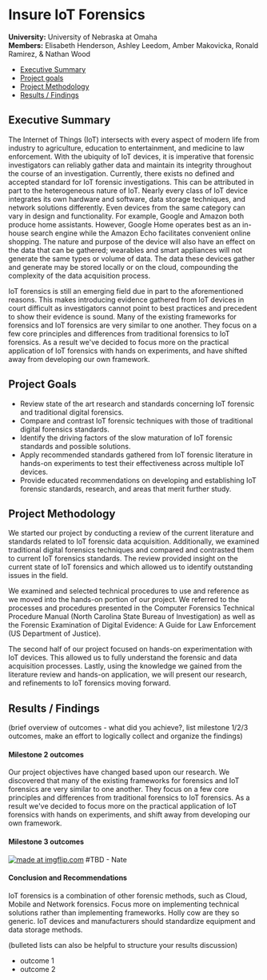# Insure IoT Forensics
**University:** University of Nebraska at Omaha  
**Members:** Elisabeth Henderson, Ashley Leedom, Amber Makovicka, Ronald Ramirez, & Nathan Wood  

- [Executive Summary](#excutive-summary)
- [Project goals](#project-goals)
- [Project Methodology](#project-methodology)
- [Results / Findings](#results--findings) 

## Executive Summary
The Internet of Things (IoT) intersects with every aspect of modern life from industry to agriculture, education to entertainment, and medicine to law enforcement. With the ubiquity of IoT devices, it is imperative that forensic investigators can reliably gather data and maintain its integrity throughout the course of an investigation. Currently, there exists no defined and accepted standard for IoT forensic investigations. This can be attributed in part to the heterogeneous nature of IoT. Nearly every class of IoT device integrates its own hardware and software, data storage techniques, and network solutions differently. Even devices from the same category can vary in design and functionality. For example, Google and Amazon both produce home assistants. However, Google Home operates best as an in-house search engine while the Amazon Echo facilitates convenient online shopping. The nature and purpose of the device will also have an effect on the data that can be gathered; wearables and smart appliances will not generate the same types or volume of data. The data these devices gather and generate may be stored locally or on the cloud, compounding the complexity of the data acquisition process.

IoT forensics is still an emerging field due in part to the aforementioned reasons. This makes introducing evidence gathered from IoT devices in court difficult as investigators cannot point to best practices and precedent to show their evidence is sound. Many of the existing frameworks for forensics and IoT forensics are very similar to one another. They focus on a few core principles and differences from traditional forensics to IoT forensics. As a result we've decided to focus more on the practical application of IoT forensics with hands on experiments, and have shifted away from developing our own framework.

## Project Goals
- Review state of the art research and standards concerning IoT forensic and traditional digital forensics.  
- Compare and contrast IoT forensic techniques with those of traditional digital forensics standards.  
- Identify the driving factors of the slow maturation of IoT forensic standards and possible solutions.  
- Apply recommended standards gathered from IoT forensic literature in hands-on experiments to test their effectiveness across multiple IoT devices.  
- Provide educated recommendations on developing and establishing IoT forensic standards, research, and areas that merit further study.

## Project Methodology
We started our project by conducting a review of the current literature and standards related to IoT forensic data acquisition. Additionally, we examined traditional digital forensics techniques and compared and contrasted them to current IoT forensics standards. The review provided insight on the current state of IoT forensics and which allowed us to identify outstanding issues in the field.

We examined and selected technical procedures to use and reference as we moved into the hands-on portion of our project.  We referred to the processes and procedures presented in the Computer Forensics Technical Procedure Manual (North Carolina State Bureau of Investigation) as well as the Forensic Examination of Digital Evidence: A Guide for Law Enforcement (US Department of Justice).   

The second half of our project focused on hands-on experimentation with IoT devices. This allowed us to fully understand the forensic and data acquisition processes. Lastly, using the knowledge we gained from the literature review and hands-on application, we will present our research, and refinements to IoT forensics moving forward.  


## Results / Findings
(brief overview of outcomes - what did you achieve?, list milestone 1/2/3 outcomes, make an effort to logically collect and organize the findings)

#### Milestone 2 outcomes
Our project objectives have changed based upon our research. We discovered that many of the existing frameworks for forensics and IoT forensics are very similar to one another. They focus on a few core principles and differences from traditional forensics to IoT forensics. As a result we've decided to focus more on the practical application of IoT forensics with hands on experiments, and shift away from developing our own framework.  

#### Milestone 3 outcomes
<a href="https://imgflip.com/i/2yv6e7"><img src="https://i.imgflip.com/2yv6e7.jpg" title="made at imgflip.com"/></a> #TBD - Nate  

#### Conclusion and Recommendations  
IoT forensics is a combination of other forensic methods, such as Cloud, Mobile and Network forensics. 
Focus more on implementing technical solutions rather than implementing frameworks. Holly cow are they so generic.
IoT devices and manufacturers should standardize equipment and data storage methods. 



(bulleted lists can also be helpful to structure your results discussion)
* outcome 1
* outcome 2
